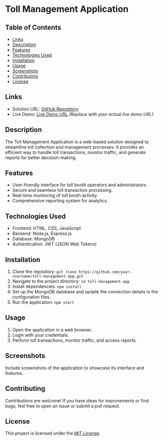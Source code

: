 # Toll Management Application

## Table of Contents

- [Links](#links)
- [Description](#description)
- [Features](#features)
- [Technologies Used](#technologies-used)
- [Installation](#installation)
- [Usage](#usage)
- [Screenshots](#screenshots)
- [Contributing](#contributing)
- [License](#license)

## Links

- Solution URL: [GitHub Repository](https://github.com/your-username/toll-management-app)
- Live Demo: [Live Demo URL](https://your-toll-app-live-demo.com) *(Replace with your actual live demo URL)*

## Description

The Toll Management Application is a web-based solution designed to streamline toll collection and management processes. It provides an efficient way to handle toll transactions, monitor traffic, and generate reports for better decision-making.

## Features

- User-friendly interface for toll booth operators and administrators.
- Secure and seamless toll transaction processing.
- Real-time monitoring of toll booth activity.
- Comprehensive reporting system for analytics.

## Technologies Used

- Frontend: HTML, CSS, JavaScript
- Backend: Node.js, Express.js
- Database: MongoDB
- Authentication: JWT (JSON Web Tokens)

## Installation

1. Clone the repository: `git clone https://github.com/your-username/toll-management-app.git`
2. Navigate to the project directory: `cd toll-management-app`
3. Install dependencies: `npm install`
4. Set up the MongoDB database and update the connection details in the configuration files.
5. Run the application: `npm start`

## Usage

1. Open the application in a web browser.
2. Login with your credentials.
3. Perform toll transactions, monitor traffic, and access reports.

## Screenshots

Include screenshots of the application to showcase its interface and features.

## Contributing

Contributions are welcome! If you have ideas for improvements or find bugs, feel free to open an issue or submit a pull request.

## License

This project is licensed under the [MIT License](LICENSE).
